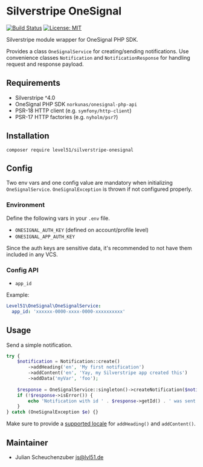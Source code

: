 # Silverstripe OneSignal

[![Build Status](https://travis-ci.com/Level51/silverstripe-onesignal.svg?branch=develop)](https://travis-ci.com/Level51/silverstripe-onesignal)
[![License: MIT](https://img.shields.io/badge/License-MIT-blue.svg)](https://opensource.org/licenses/MIT)

Silverstripe module wrapper for OneSignal PHP SDK.

Provides a class `OneSignalService` for creating/sending notifications.
Use convenience classes `Notification` and `NotificationResponse` for handling request and response payload.

## Requirements

- Silverstripe ^4.0
- OneSignal PHP SDK `norkunas/onesignal-php-api`
- PSR-18 HTTP client (e.g. `symfony/http-client`)
- PSR-17 HTTP factories (e.g. `nyholm/psr7`) 

## Installation

```
composer require level51/silverstripe-onesignal
```

## Config

Two env vars and one config value are mandatory when initializing `OneSignalService`.
`OneSignalException` is thrown if not configured properly.

### Environment

Define the following vars in your `.env` file.

- `ONESIGNAL_AUTH_KEY` (defined on account/profile level)
- `ONESIGNAL_APP_AUTH_KEY`

Since the auth keys are sensitive data, it's recommended to not have them included in any VCS.

### Config API

- `app_id`

Example:

```yml
Level51\OneSignal\OneSignalService:
  app_id: 'xxxxxx-0000-xxxx-0000-xxxxxxxxxx'
```

## Usage

Send a simple notification.

```php
try {
    $notification = Notification::create()
        ->addHeading('en', 'My first notification')
        ->addContent('en', 'Yay, my Silverstripe app created this')
        ->addData('myVar', 'foo');
    
    $response = OneSignalService::singleton()->createNotification($notification);
    if (!$response->isError()) {
        echo 'Notification with id ' . $response->getId() . ' was sent to ' . $response->getRecipientsCount() . ' recipients';
    }
} catch (OneSignalException $e) {}
```

Make sure to provide a [supported locale](https://documentation.onesignal.com/docs/language-localization#what-languages-are-supported) for `addHeading()` and `addContent()`.

## Maintainer

- Julian Scheuchenzuber <js@lvl51.de>
